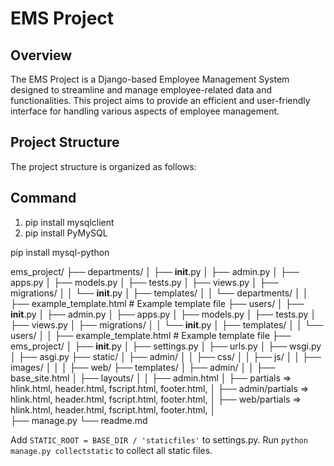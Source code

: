 # EMS Project

## Overview
The EMS Project is a Django-based Employee Management System designed to streamline and manage employee-related data and functionalities. This project aims to provide an efficient and user-friendly interface for handling various aspects of employee management.

## Project Structure

The project structure is organized as follows:

## Command
1. pip install mysqlclient
2. pip install PyMySQL

pip install mysql-python



ems_project/
├── departments/
│   ├── __init__.py
│   ├── admin.py
│   ├── apps.py
│   ├── models.py
│   ├── tests.py
│   ├── views.py
│   ├── migrations/
│   │   └── __init__.py
│   ├── templates/
│   │   └── departments/
│   │       ├── example_template.html  # Example template file
├── users/
│   ├── __init__.py
│   ├── admin.py
│   ├── apps.py
│   ├── models.py
│   ├── tests.py
│   ├── views.py
│   ├── migrations/
│   │   └── __init__.py
│   ├── templates/
│   │   └── users/
│   │       ├── example_template.html  # Example template file
├── ems_project/
│   ├── __init__.py
│   ├── settings.py
│   ├── urls.py
│   ├── wsgi.py
│   ├── asgi.py
├── static/
│   ├── admin/
│   │    ├── css/
│   │    ├── js/
│   │    ├── images/
│   │
│   ├── web/
├── templates/
│   ├── admin/ 
│   │    ├── base_site.html <!-- {% include 'layouts/admin.html' %} --> 
│   ├── layouts/ 
│   │    ├── admin.html 
│   ├── partials => hlink.html, header.html, fscript.html, footer.html, 
│        ├── admin/partials => hlink.html, header.html, fscript.html, footer.html, 
│        ├── web/partials => hlink.html, header.html, fscript.html, footer.html, 
│    
├── manage.py
└── readme.md


Add `STATIC_ROOT = BASE_DIR / 'staticfiles'` to settings.py.
Run `python manage.py collectstatic` to collect all static files.